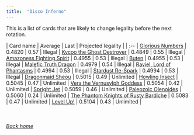 ```yaml
---
title:  "Disco Inferno"
---
```


This is a list of cards that are likely to change legality before the next rotation.

| Card name | Average | Last | Projected legality |
| :-- |
[Glorious Numbers](https://db.ygoprodeck.com/card/?search=Glorious%20Numbers) | 0.4820 | 0.57 | Illegal |
[Kycoo the Ghost Destroyer](https://db.ygoprodeck.com/card/?search=Kycoo%20the%20Ghost%20Destroyer) | 0.4849 | 0.55 | Illegal |
[Amazoness Fighting Spirit](https://db.ygoprodeck.com/card/?search=Amazoness%20Fighting%20Spirit) | 0.4955 | 0.53 | Illegal |
[Buten](https://db.ygoprodeck.com/card/?search=Buten) | 0.4955 | 0.53 | Illegal |
[Malefic Truth Dragon](https://db.ygoprodeck.com/card/?search=Malefic%20Truth%20Dragon) | 0.4979 | 0.54 | Illegal |
[Raviel, Lord of Phantasms](https://db.ygoprodeck.com/card/?search=Raviel,%20Lord%20of%20Phantasms) | 0.4994 | 0.53 | Illegal |
[Stardust Re-Spark](https://db.ygoprodeck.com/card/?search=Stardust%20Re-Spark) | 0.4994 | 0.53 | Illegal |
[Dragonmaid Sheou](https://db.ygoprodeck.com/card/?search=Dragonmaid%20Sheou) | 0.5015 | 0.49 | Unlimited |
[Howling Insect](https://db.ygoprodeck.com/card/?search=Howling%20Insect) | 0.5045 | 0.47 | Unlimited |
[Vera the Vernusylph Goddess](https://db.ygoprodeck.com/card/?search=Vera%20the%20Vernusylph%20Goddess) | 0.5054 | 0.42 | Unlimited |
[Spright Jet](https://db.ygoprodeck.com/card/?search=Spright%20Jet) | 0.5059 | 0.46 | Unlimited |
[Paleozoic Olenoides](https://db.ygoprodeck.com/card/?search=Paleozoic%20Olenoides) | 0.5060 | 0.24 | Unlimited |
[The Phantom Knights of Rusty Bardiche](https://db.ygoprodeck.com/card/?search=The%20Phantom%20Knights%20of%20Rusty%20Bardiche) | 0.5083 | 0.47 | Unlimited |
[Level Up!](https://db.ygoprodeck.com/card/?search=Level%20Up!) | 0.5104 | 0.43 | Unlimited |

<br>

###### [Back home](index)